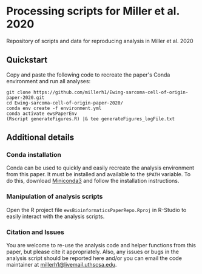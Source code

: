 # Processing scripts for Miller et al. 2020
Repository of scripts and data for reproducing analysis in Miller et al. 2020

## Quickstart

Copy and paste the following code to recreate the paper's Conda environment and run all analyses:

```
git clone https://github.com/millerh1/Ewing-sarcoma-cell-of-origin-paper-2020.git
cd Ewing-sarcoma-cell-of-origin-paper-2020/
conda env create -f environment.yml
conda activate ewsPaperEnv
(Rscript generateFigures.R) |& tee generateFigures_logFile.txt
```

## Additional details

### Conda installation

Conda can be used to quickly and easily recreate the analysis environment from this paper. It must be installed and available to the `$PATH` variable. To do this, download [Miniconda3](https://docs.conda.io/en/latest/miniconda.html) and follow the installation instructions. 

### Manipulation of analysis scripts

Open the R project file `ewsBioinformaticsPaperRepo.Rproj` in R-Studio to easily interact with the analysis scripts. 

### Citation and Issues

You are welcome to re-use the analysis code and helper functions from this paper, but please cite it appropriately. Also, any issues or bugs in the analysis script should be reported here and/or you can email the code maintainer at millerh1@livemail.uthscsa.edu.

